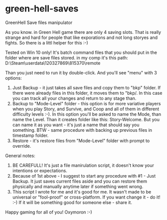 # green-hell-saves
GreenHell Save files manipulator

As you know. in Green Hell game there are only 4 saving slots. That is really strange and hard for people that like exporations and not long storyes and fights. 
So there is a littl helper for this :-)

Tested on Win 10 only!
It's batch command files that you should put in the folder where are save files stored. in my comp it's this path:
   D:\Steam\userdata\120327869\815370\remote

Than you just need to run it by double-click. And you'll see "menu" with 3 options:
1. Just Backup - it just takes all save files and copy them to "bkp" folder. If there were already files in this folder, it moves them to "bkp/<timestamp>. In this case you can track all your changes and return to any stage than.
2. Backup to "Mode-Level" folder - this option is for more variative players when you play Story, and Survive, and Coop and all of them in different difficulty levels :-). In this option you'll be asked to name the Mode, than name the Level. Than it creates folder like this: Story-Welcome. But you can name it as you want - it's just a name that should say you something. BTW - same procedure with backing up previous files in timestamp folder.
3. Restore - it's restore files from "Mode-Level" folder with prompt to override. 

General notes:
1. BE CAREFULL! It's just a file manirulation script, it doesn't know your intentions or expectations.
2. Because of 1st above - I suggest to start any procedure with #1 - Just Backup. It just saves current files aside and you can restore them physically and manually anytime later if something went wrong.
3. This script I wrote for me and it's good for me. It wasn't made to be universal or "fool-proof" or cross-platform. If you want change it - do it! :-) If it will be something good for someone else - share it.
  

Happy gaming for all of you!
Oxymoron :-)
